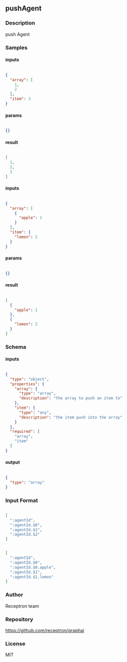 ## pushAgent

### Description

push Agent

### Samples

#### inputs

```json

{
  "array": [
    1,
    2
  ],
  "item": 3
}

````

#### params

```json

{}

````

#### result

```json

[
  1,
  2,
  3
]

````
#### inputs

```json

{
  "array": [
    {
      "apple": 1
    }
  ],
  "item": {
    "lemon": 2
  }
}

````

#### params

```json

{}

````

#### result

```json

[
  {
    "apple": 1
  },
  {
    "lemon": 2
  }
]

````

### Schema

#### inputs

```json

{
  "type": "object",
  "properties": {
    "array": {
      "type": "array",
      "description": "the array to push an item to"
    },
    "item": {
      "type": "any",
      "description": "the item push into the array"
    }
  },
  "required": [
    "array",
    "item"
  ]
}

````

#### output

```json

{
  "type": "array"
}

````

### Input Format

```json

[
  ":agentId",
  ":agentId.$0",
  ":agentId.$1",
  ":agentId.$2"
]

````
```json

[
  ":agentId",
  ":agentId.$0",
  ":agentId.$0.apple",
  ":agentId.$1",
  ":agentId.$1.lemon"
]

````

### Author

Receptron team

### Repository

https://github.com/receptron/graphai


### License

MIT

